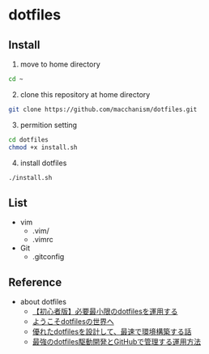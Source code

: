 # dotfiles

## Install
1. move to home directory
```sh
cd ~
```

2. clone this repository at home directory
```sh
git clone https://github.com/macchanism/dotfiles.git
```

3. permition setting
```sh
cd dotfiles
chmod +x install.sh
```

4. install dotfiles
```sh
./install.sh
```

## List
 - vim
     - .vim/
     - .vimrc
 - Git
     - .gitconfig

## Reference
 - about dotfiles
     - [【初心者版】必要最小限のdotfilesを運用する](https://qiita.com/ganariya/items/d9adffc6535dfca6784b)
     - [ようこそdotfilesの世界へ](https://qiita.com/yutkat/items/c6c7584d9795799ee164)
     - [優れたdotfilesを設計して、最速で環境構築する話](https://qiita.com/b4b4r07/items/24872cdcbec964ce2178)
     - [最強のdotfiles駆動開発とGitHubで管理する運用方法](https://qiita.com/b4b4r07/items/b70178e021bef12cd4a2)
